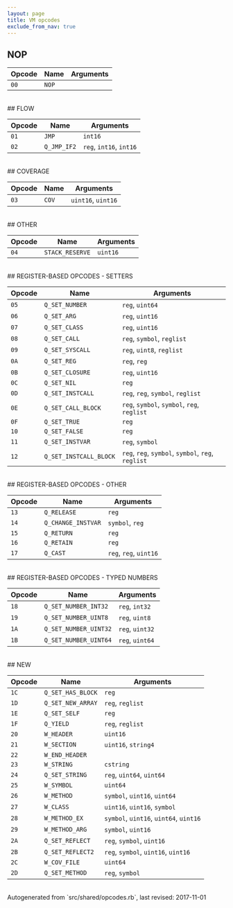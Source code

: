 ```yaml
---
layout: page
title: VM opcodes
exclude_from_nav: true
---
```


## NOP

|Opcode |Name    |Arguments|
|-------|--------|---------|
|`00`|`NOP`||

<br>
## FLOW

|Opcode |Name    |Arguments|
|-------|--------|---------|
|`01`|`JMP`|`int16`|
|`02`|`Q_JMP_IF2`|`reg`, `int16`, `int16`|

<br>
## COVERAGE

|Opcode |Name    |Arguments|
|-------|--------|---------|
|`03`|`COV`|`uint16`, `uint16`|

<br>
## OTHER

|Opcode |Name    |Arguments|
|-------|--------|---------|
|`04`|`STACK_RESERVE`|`uint16`|

<br>
## REGISTER-BASED OPCODES - SETTERS

|Opcode |Name    |Arguments|
|-------|--------|---------|
|`05`|`Q_SET_NUMBER`|`reg`, `uint64`|
|`06`|`Q_SET_ARG`|`reg`, `uint16`|
|`07`|`Q_SET_CLASS`|`reg`, `uint16`|
|`08`|`Q_SET_CALL`|`reg`, `symbol`, `reglist`|
|`09`|`Q_SET_SYSCALL`|`reg`, `uint8`, `reglist`|
|`0A`|`Q_SET_REG`|`reg`, `reg`|
|`0B`|`Q_SET_CLOSURE`|`reg`, `uint16`|
|`0C`|`Q_SET_NIL`|`reg`|
|`0D`|`Q_SET_INSTCALL`|`reg`, `reg`, `symbol`, `reglist`|
|`0E`|`Q_SET_CALL_BLOCK`|`reg`, `symbol`, `symbol`, `reg`, `reglist`|
|`0F`|`Q_SET_TRUE`|`reg`|
|`10`|`Q_SET_FALSE`|`reg`|
|`11`|`Q_SET_INSTVAR`|`reg`, `symbol`|
|`12`|`Q_SET_INSTCALL_BLOCK`|`reg`, `reg`, `symbol`, `symbol`, `reg`, `reglist`|

<br>
## REGISTER-BASED OPCODES - OTHER

|Opcode |Name    |Arguments|
|-------|--------|---------|
|`13`|`Q_RELEASE`|`reg`|
|`14`|`Q_CHANGE_INSTVAR`|`symbol`, `reg`|
|`15`|`Q_RETURN`|`reg`|
|`16`|`Q_RETAIN`|`reg`|
|`17`|`Q_CAST`|`reg`, `reg`, `uint16`|

<br>
## REGISTER-BASED OPCODES - TYPED NUMBERS

|Opcode |Name    |Arguments|
|-------|--------|---------|
|`18`|`Q_SET_NUMBER_INT32`|`reg`, `int32`|
|`19`|`Q_SET_NUMBER_UINT8`|`reg`, `uint8`|
|`1A`|`Q_SET_NUMBER_UINT32`|`reg`, `uint32`|
|`1B`|`Q_SET_NUMBER_UINT64`|`reg`, `uint64`|

<br>
## NEW

|Opcode |Name    |Arguments|
|-------|--------|---------|
|`1C`|`Q_SET_HAS_BLOCK`|`reg`|
|`1D`|`Q_SET_NEW_ARRAY`|`reg`, `reglist`|
|`1E`|`Q_SET_SELF`|`reg`|
|`1F`|`Q_YIELD`|`reg`, `reglist`|
|`20`|`W_HEADER`|`uint16`|
|`21`|`W_SECTION`|`uint16`, `string4`|
|`22`|`W_END_HEADER`||
|`23`|`W_STRING`|`cstring`|
|`24`|`Q_SET_STRING`|`reg`, `uint64`, `uint64`|
|`25`|`W_SYMBOL`|`uint64`|
|`26`|`W_METHOD`|`symbol`, `uint16`, `uint64`|
|`27`|`W_CLASS`|`uint16`, `uint16`, `symbol`|
|`28`|`W_METHOD_EX`|`symbol`, `uint16`, `uint64`, `uint16`|
|`29`|`W_METHOD_ARG`|`symbol`, `uint16`|
|`2A`|`Q_SET_REFLECT`|`reg`, `symbol`, `uint16`|
|`2B`|`Q_SET_REFLECT2`|`reg`, `symbol`, `uint16`, `uint16`|
|`2C`|`W_COV_FILE`|`uint64`|
|`2D`|`Q_SET_METHOD`|`reg`, `symbol`|

<br>
Autogenerated from `src/shared/opcodes.rb`, last revised: 2017-11-01
